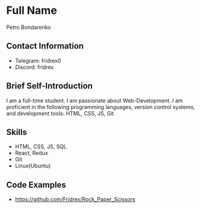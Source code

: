 # Full Name
Petro Bondarenko

## Contact Information
- Telegram: fridrex0
- Discord: fridrex

## Brief Self-Introduction
I am a full-time student. I am passionate about Web-Development. I am proficient in the following programming languages, version control systems, and development tools: HTML, CSS, JS, Git

## Skills
- HTML, CSS, JS, SQL
- React, Redux
- Git
- Linux(Ubuntu)

## Code Examples
- https://github.com/Fridrex/Rock_Paper_Scissors